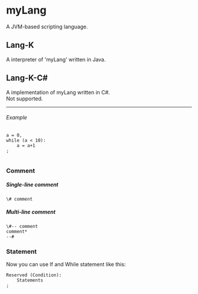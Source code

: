 # myLang
A JVM-based scripting language.
  
## Lang-K
A interpreter of 'myLang' written in Java.
  
## Lang-K-C\# 
A implementation of myLang written in C#.  
Not supported.
  
******
  
###### Example
```
a = 0,
while (a < 10):
    a = a+1
;
 
```
  
  
### Comment
##### Single-line comment  
```
\# comment
``` 
  
##### Multi-line comment  
```
\#-- comment
comment*
--#
```

### Statement
Now you can use If and While statement like this:  
```
Reserved (Condition):
    Statements
;
```



